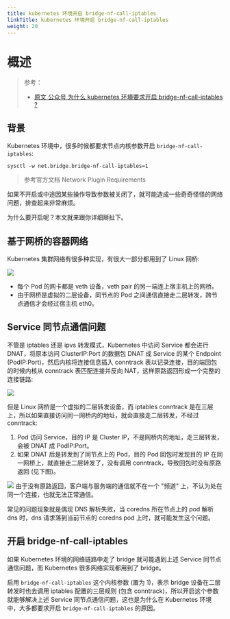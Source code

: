 ```yaml
---
title: kubernetes 环境开启 bridge-nf-call-iptables
linkTitle: kubernetes 环境开启 bridge-nf-call-iptables
weight: 20
---
```


# 概述

> 参考：
>
> - [原文,公众号,为什么 kubernetes 环境要求开启 bridge-nf-call-iptables ?](https://mp.weixin.qq.com/s/f6M-xjvvgwZ75ufAfHOEbg)

## 背景

Kubernetes 环境中，很多时候都要求节点内核参数开启 `bridge-nf-call-iptables`:

```
sysctl -w net.bridge.bridge-nf-call-iptables=1
```

> 参考官方文档 Network Plugin Requirements

如果不开启或中途因某些操作导致参数被关闭了，就可能造成一些奇奇怪怪的网络问题，排查起来非常麻烦。

为什么要开启呢？本文就来跟你详细掰扯下。

## 基于网桥的容器网络

Kubernetes 集群网络有很多种实现，有很大一部分都用到了 Linux 网桥:

![](https://notes-learning.oss-cn-beijing.aliyuncs.com/wbh8l2/1622078114992-3789489c-ec6b-4424-80a7-d61eb8f5a0c9.webp)

- 每个 Pod 的网卡都是 veth 设备，veth pair 的另一端连上宿主机上的网桥。
- 由于网桥是虚拟的二层设备，同节点的 Pod 之间通信直接走二层转发，跨节点通信才会经过宿主机 eth0。

## Service 同节点通信问题

不管是 iptables 还是 ipvs 转发模式，Kubernetes 中访问 Service 都会进行 DNAT，将原本访问 ClusterIP:Port 的数据包 DNAT 成 Service 的某个 Endpoint (PodIP:Port)，然后内核将连接信息插入 conntrack 表以记录连接，目的端回包的时候内核从 conntrack 表匹配连接并反向 NAT，这样原路返回形成一个完整的连接链路:

![](https://notes-learning.oss-cn-beijing.aliyuncs.com/wbh8l2/1622078114956-2f2ca711-0bda-46ae-a73d-5b4c4fc05ba0.webp)

但是 Linux 网桥是一个虚拟的二层转发设备，而 iptables conntrack 是在三层上，所以如果直接访问同一网桥内的地址，就会直接走二层转发，不经过 conntrack:

1. Pod 访问 Service，目的 IP 是 Cluster IP，不是网桥内的地址，走三层转发，会被 DNAT 成 PodIP:Port。
2. 如果 DNAT 后是转发到了同节点上的 Pod，目的 Pod 回包时发现目的 IP 在同一网桥上，就直接走二层转发了，没有调用 conntrack，导致回包时没有原路返回 (见下图)。

![](https://notes-learning.oss-cn-beijing.aliyuncs.com/wbh8l2/1622078115240-6df97fce-9fc4-4966-abbd-378a3d0c4bb1.webp)
由于没有原路返回，客户端与服务端的通信就不在一个 "频道" 上，不认为处在同一个连接，也就无法正常通信。

常见的问题现象就是偶现 DNS 解析失败，当 coredns 所在节点上的 pod 解析 dns 时，dns 请求落到当前节点的 coredns pod 上时，就可能发生这个问题。

## 开启 bridge-nf-call-iptables

如果 Kubernetes 环境的网络链路中走了 bridge 就可能遇到上述 Service 同节点通信问题，而 Kubernetes 很多网络实现都用到了 bridge。

启用 `bridge-nf-call-iptables` 这个内核参数 (置为 1)，表示 bridge 设备在二层转发时也去调用 iptables 配置的三层规则 (包含 conntrack)，所以开启这个参数就能够解决上述 Service 同节点通信问题，这也是为什么在 Kubernetes 环境中，大多都要求开启 `bridge-nf-call-iptables` 的原因。
